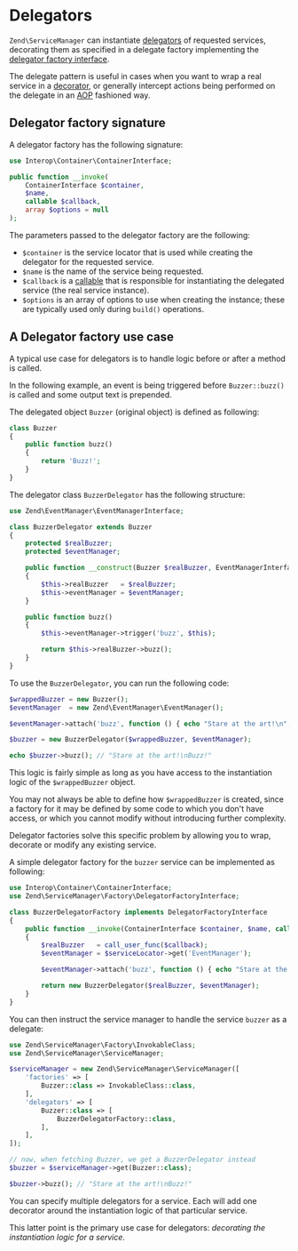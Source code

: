 # Delegators

`Zend\ServiceManager` can instantiate [delegators](http://en.wikipedia.org/wiki/Delegation_pattern)
of requested services, decorating them as specified in a delegate factory
implementing the [delegator factory interface](https://github.com/zendframework/zend-servicemanager/tree/master/src/Factory/DelegatorFactoryInterface.php).

The delegate pattern is useful in cases when you want to wrap a real service in
a [decorator](http://en.wikipedia.org/wiki/Decorator_pattern), or generally
intercept actions being performed on the delegate in an
[AOP](http://en.wikipedia.org/wiki/Aspect-oriented_programming) fashioned way.

## Delegator factory signature

A delegator factory has the following signature:

```php
use Interop\Container\ContainerInterface;

public function __invoke(
    ContainerInterface $container,
    $name,
    callable $callback,
    array $options = null
);
```

The parameters passed to the delegator factory are the following:

- `$container` is the service locator that is used while creating the delegator
  for the requested service.
- `$name` is the name of the service being requested.
- `$callback` is a [callable](http://www.php.net/manual/en/language.types.callable.php) that is
  responsible for instantiating the delegated service (the real service instance).
- `$options` is an array of options to use when creating the instance; these are
  typically used only during `build()` operations.

## A Delegator factory use case

A typical use case for delegators is to handle logic before or after a method is
called.

In the following example, an event is being triggered before `Buzzer::buzz()` is
called and some output text is prepended.

The delegated object `Buzzer` (original object) is defined as following:

```php
class Buzzer
{
    public function buzz()
    {
        return 'Buzz!';
    }
}
```

The delegator class `BuzzerDelegator` has the following structure:

```php
use Zend\EventManager\EventManagerInterface;

class BuzzerDelegator extends Buzzer
{
    protected $realBuzzer;
    protected $eventManager;

    public function __construct(Buzzer $realBuzzer, EventManagerInterface $eventManager)
    {
        $this->realBuzzer   = $realBuzzer;
        $this->eventManager = $eventManager;
    }

    public function buzz()
    {
        $this->eventManager->trigger('buzz', $this);

        return $this->realBuzzer->buzz();
    }
}
```

To use the `BuzzerDelegator`, you can run the following code:

```php
$wrappedBuzzer = new Buzzer();
$eventManager  = new Zend\EventManager\EventManager();

$eventManager->attach('buzz', function () { echo "Stare at the art!\n"; });

$buzzer = new BuzzerDelegator($wrappedBuzzer, $eventManager);

echo $buzzer->buzz(); // "Stare at the art!\nBuzz!"
```

This logic is fairly simple as long as you have access to the instantiation
logic of the `$wrappedBuzzer` object.

You may not always be able to define how `$wrappedBuzzer` is created, since a
factory for it may be defined by some code to which you don't have access, or
which you cannot modify without introducing further complexity.

Delegator factories solve this specific problem by allowing you to wrap,
decorate or modify any existing service.

A simple delegator factory for the `buzzer` service can be implemented as
following:

```php
use Interop\Container\ContainerInterface;
use Zend\ServiceManager\Factory\DelegatorFactoryInterface;

class BuzzerDelegatorFactory implements DelegatorFactoryInterface
{
    public function __invoke(ContainerInterface $container, $name, callable $callback, array $options = null)
    {
        $realBuzzer   = call_user_func($callback);
        $eventManager = $serviceLocator->get('EventManager');

        $eventManager->attach('buzz', function () { echo "Stare at the art!\n"; });

        return new BuzzerDelegator($realBuzzer, $eventManager);
    }
}
```

You can then instruct the service manager to handle the service `buzzer` as a
delegate:

```php
use Zend\ServiceManager\Factory\InvokableClass;
use Zend\ServiceManager\ServiceManager;

$serviceManager = new Zend\ServiceManager\ServiceManager([
    'factories' => [
        Buzzer::class => InvokableClass::class,
    ],
    'delegators' => [
        Buzzer::class => [
            BuzzerDelegatorFactory::class,
        ],
    ],
]);

// now, when fetching Buzzer, we get a BuzzerDelegator instead
$buzzer = $serviceManager->get(Buzzer::class);

$buzzer->buzz(); // "Stare at the art!\nBuzz!"
```

You can specify multiple delegators for a service. Each will add one decorator
around the instantiation logic of that particular service.

This latter point is the primary use case for delegators: *decorating the
instantiation logic for a service*.
